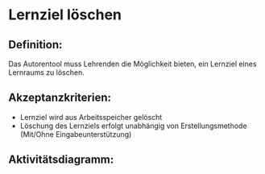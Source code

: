 # Lernziel löschen

## Definition:

Das Autorentool muss Lehrenden die Möglichkeit bieten, ein Lernziel eines Lernraums zu löschen.

## Akzeptanzkriterien:

- Lernziel wird aus Arbeitsspeicher gelöscht
- Löschung des Lernziels erfolgt unabhängig von Erstellungsmethode (Mit/Ohne Eingabeunterstützung)

## Aktivitätsdiagramm:


